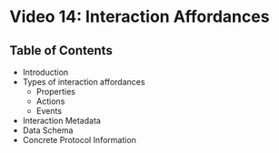 # Video 14: Interaction Affordances

## Table of Contents

- Introduction
- Types of interaction affordances
    - Properties
    - Actions
    - Events
- Interaction Metadata
- Data Schema
- Concrete Protocol Information